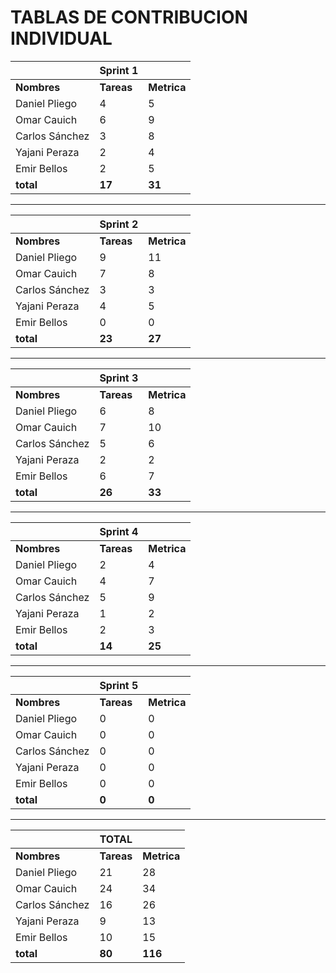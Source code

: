 

# **TABLAS DE CONTRIBUCION INDIVIDUAL**

|              |  Sprint 1 |           | 
|--------------|-----------|-----------|
|**Nombres**   | **Tareas**|**Metrica**|
|Daniel Pliego |   4       |   5       |
|Omar Cauich   |   6       |   9       |
|Carlos Sánchez|   3       |   8       |
|Yajani Peraza |   2       |   4       |
|Emir Bellos   |   2       |   5       | 
| **total**    |    **17**  |   **31** |

---

|              |  Sprint 2 |           |
|--------------|-----------|-----------|
|**Nombres**   | **Tareas**|**Metrica**|
|Daniel Pliego |   9       |   11      |
|Omar Cauich   |   7       |   8       |
|Carlos Sánchez|   3       |   3       |
|Yajani Peraza |   4       |   5       |
|Emir Bellos   |   0       |   0       |
| **total**    |    **23**  |   **27** |

---

|              |  Sprint 3 |           |
|--------------|-----------|-----------|
|**Nombres**   | **Tareas**|**Metrica**|
|Daniel Pliego |    6      |   8       |
|Omar Cauich   |    7      |   10      |
|Carlos Sánchez|    5      |   6       |
|Yajani Peraza |    2      |   2       |
|Emir Bellos   |    6      |   7       |
| **total**    |   **26**  |   **33**  |

---

|              |  Sprint 4 |           |
|--------------|-----------|-----------|
|**Nombres**   | **Tareas**|**Metrica**|
|Daniel Pliego |    2      |   4       |
|Omar Cauich   |    4      |   7       |
|Carlos Sánchez|    5      |   9       |
|Yajani Peraza |    1      |   2       |
|Emir Bellos   |    2      |   3       |
| **total**    |   **14**  |   **25**  |

---

|              |  Sprint 5 |           |
|--------------|-----------|-----------|
|**Nombres**   | **Tareas**|**Metrica**|
|Daniel Pliego |    0      |   0       |
|Omar Cauich   |    0      |   0       |
|Carlos Sánchez|    0      |   0       |
|Yajani Peraza |    0      |   0       |
|Emir Bellos   |    0      |   0       |
| **total**    |   **0**   |   **0**   |

---

|              |  TOTAL    |           |
|--------------|-----------|-----------|
|**Nombres**   | **Tareas**|**Metrica**|
|Daniel Pliego |   21      |   28      |
|Omar Cauich   |   24      |   34      |
|Carlos Sánchez|   16      |   26      |
|Yajani Peraza |   9       |   13      |
|Emir Bellos   |   10      |   15      |
| **total**    |   **80**  |   **116** |                                                                                                                                                                                                                                                                        